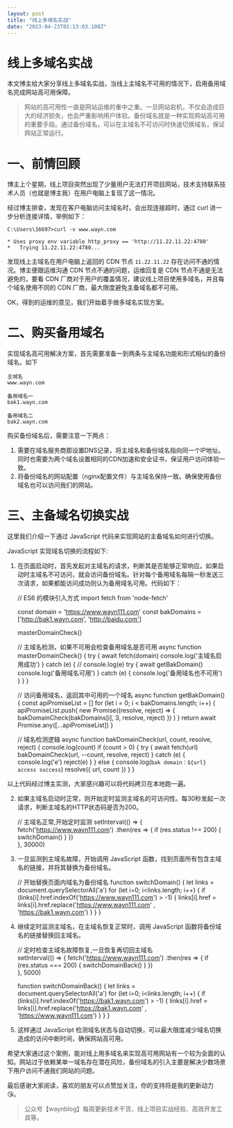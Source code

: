```yaml
---
layout: post
title: "线上多域名实战"
date: "2023-04-23T01:13:03.108Z"
---
```

线上多域名实战
=======

本文博主给大家分享线上多域名实战，当线上主域名不可用的情况下，启用备用域名完成网站高可用保障。

> 网站的高可用性一直是网站运维的重中之重。一旦网站宕机，不仅会造成巨大的经济损失，也会严重影响用户体验。备份域名就是一种实现网站高可用的重要手段。通过备份域名，可以在主域名不可访问时快速切换域名，保证网站正常运行。

一、前情回顾
======

博主上个星期，线上项目突然出现了少量用户无法打开项目网站，技术支持联系技术人员（也就是博主我）在用户电脑上复现了这一情况。

经过博主排查，发现在客户电脑访问主域名时，会出现连接超时，通过 curl 进一步分析连接详情，举例如下：

    C:\Users\16697>curl -v www.wayn.com
    
    * Uses proxy env variable http_proxy == 'http://11.22.11.22:4780'
    *   Trying 11.22.11.22:4780...
    

发现线上主域名在用户电脑上返回的 CDN 节点 `11.22.11.22` 存在访问不通的情况。博主便跟运维沟通 CDN 节点不通的问题，运维回复是 CDN 节点不通是无法避免的，要看 CDN 厂商对于用户的覆盖情况，建议线上项目使用多域名，并且每个域名使用不同的 CDN 厂商，最大限度避免主备域名都不可用。

OK，得到的运维的意见，我们开始着手做多域名实现方案。

二、购买备用域名
========

实现域名高可用解决方案，首先需要准备一到两条与主域名功能和形式相似的备份域名。如下

    主域名
    www.wayn.com
    
    备用域名一
    bak1.wayn.com
    
    备用域名二
    bak2.wayn.com
    

购买备份域名后，需要注意一下两点：

1.  需要在域名服务商那设置DNS记录，将主域名和备份域名指向同一个IP地址。同时也需要为两个域名设置相同的CDN加速和安全证书，保证用户访问体验一致。
2.  将备份域名的网站配置（nginx配置文件）与主域名保持一致。确保使用备份域名也可以访问我们的网站。

三、主备域名切换实战
==========

这里我们介绍一下通过 JavaScript 代码来实现网站的主备域名如何进行切换。

JavaScript 实现域名切换的流程如下:

1.  在页面启动时，首先发起对主域名的请求，判断其是否能够正常响应。如果启动时主域名不可访问，就会访问备份域名。针对每个备用域名每隔一秒发送三次请求，如果都能访问成功则认为备用域名可用。代码如下：

    // ES6 的模块引入方式
    import fetch from 'node-fetch'
    
    const domain = 'https://www.wayn111.com'
    const bakDomains = ['http://bak1.wayn.com', 'http://baidu.com']
    
    masterDomainCheck()
    
    // 主域名检测，如果不可用会检查备用域名是否可用
    async function masterDomainCheck() {
      try {
        await fetch(domain)
        console.log('主域名启用成功')
      } catch (e) {
        // console.log(e)
        try {
          await getBakDomain()
          console.log('备用域名可用')
        } catch (e) {
          console.log('备用域名也不可用')
        }
      }
    }
    
    // 访问备用域名，返回其中可用的一个域名
    async function getBakDomain() {
      const apiPromiseList = []
      for (let i = 0; i < bakDomains.length; i++) {
        apiPromiseList.push(
          new Promise((resolve, reject) => {
            bakDomainCheck(bakDomains[i], 3, resolve, reject)
          })
        )
      }
      return await Promise.any([...apiPromiseList])
    }
    
    // 域名检测逻辑
    async function bakDomainCheck(url, count, resolve, reject) {
      console.log(count)
      if (count > 0) {
        try {
          await fetch(url)
          bakDomainCheck(url, --count, resolve, reject)
        } catch (e) {
          console.log('e')
          reject(e)
        }
      } else {
        console.log(`bak domain：${url} access success`)
        resolve({ url, count })
      }
    }
    

以上代码经过博主实测，大家感兴趣可以将代码拷贝在本地跑一遍。

2.  如果主域名启动时正常，则开始定时监测主域名的可访问性。每30秒发起一次请求，判断主域名的HTTP状态码是否为200。

    // 主域名正常,开始定时监测
    setInterval(() => {
      fetch('https://www.wayn111.com')
        .then(res => {
          if (res.status !== 200) {
            switchDomain() 
          }
        })  
    }, 30000)
    

3.  一旦监测到主域名故障，开始调用 JavaScript 函数，找到页面所有包含主域名的链接，并将其替换为备份域名。

    // 开始替换页面内域名为备份域名
    function switchDomain() {
      let links = document.querySelectorAll('a')
      for (let i=0; i<links.length; i++) {
        if (links[i].href.indexOf('https://www.wayn111.com') > -1) {
          links[i].href = links[i].href.replace('https://www.wayn111.com'
                  , 'https://bak1.wayn.com')
        }
      }
    }
    

4.  继续定时监测主域名，在主域名恢复正常时，调用 JavaScript 函数将备份域名的链接替换回主域名。

    // 定时检查主域名故障恢复,一旦恢复再切回主域名  
    setInterval(() => {
      fetch('https://www.wayn111.com')
        .then(res => {
          if (res.status === 200) { 
            switchDomainBack()
          }
        })  
    }, 5000)
    
    function switchDomainBack() {
      let links = document.querySelectorAll('a')
      for (let i=0; i<links.length; i++) {
        if (links[i].href.indexOf('https://bak1.wayn.com') > -1) {
          links[i].href = links[i].href.replace('https://bak1.wayn.com'
                  , 'https://www.wayn111.com')
        }
      }
    }
    

5.  这样通过 JavaScript 检测域名状态与自动切换，可以最大限度减少域名切换造成的访问中断时间，确保网站高可用。

希望大家通过这个案例，能对线上用多域名来实现高可用网站有一个较为全面的认知。网站过于依赖某单一域名存在潜在风险，备份域名的引入主要是解决少数场景下用户访问不通我们网站的问题。

最后感谢大家阅读，喜欢的朋友可以点赞加关注，你的支持将是我的更新动力😘。

> 公众号【waynblog】每周更新技术干货、线上项目实战经验、高效开发工具等。